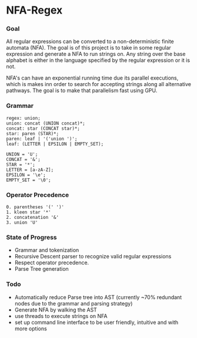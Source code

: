 # NFA-Regex

### Goal
All regular expressions can be converted to a non-deterministic finite automata (NFA). The
goal is of this project is to take in some regular expression and generate a NFA to run
strings on. Any string over the base alphabet is either in the language specified by
the regular expression or it is not.  

NFA's can have an exponential running time due its parallel executions, which is makes inn order to search for accepting strings along all alternative pathways. The goal is to make that parallelism fast using GPU.

### Grammar
```
regex: union;
union: concat (UNION concat)*;
concat: star (CONCAT star)*;
star: paren (STAR)*;
paren: leaf | '('union ')';
leaf: (LETTER | EPSILON | EMPTY_SET);

UNION = 'U';
CONCAT = '&';
STAR = '*';
LETTER = [a-zA-Z];
EPSILON = '\e';
EMPTY_SET = '\0';
```
### Operator Precedence
```
0. parentheses '(' ')'
1. kleen star '*'
2. concatenation '&'
3. union 'U'
```

### State of Progress

- Grammar and tokenization
- Recursive Descent parser to recognize valid regular expressions
- Respect operator precedence. 
- Parse Tree generation 

### Todo
- Automatically reduce Parse tree into AST (currently ~70% redundant nodes due to the
  grammar and parsing strategy)  
- Generate NFA by walking the AST
- use threads to execute strings on NFA
- set up command line interface to be user friendly, intuitive and with more options 